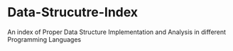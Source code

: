 # Data-Strucutre-Index
An index of Proper Data Structure Implementation and Analysis in different Programming Languages
